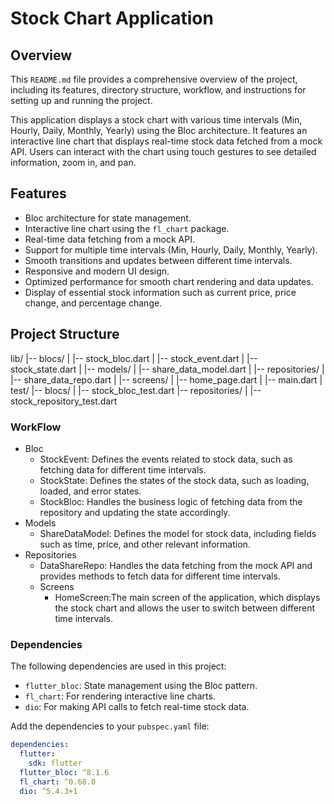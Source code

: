 # Stock Chart Application

## Overview

This `README.md` file provides a comprehensive overview of the project, including its features,
directory structure, workflow, and instructions for setting up and running the project. 

This application displays a stock chart with various time intervals (Min, Hourly, Daily, Monthly, Yearly)
using the Bloc architecture. It features an interactive line chart that displays real-time stock
data fetched from a mock API. Users can interact with the chart using touch gestures to see detailed
information, zoom in, and pan.

## Features

- Bloc architecture for state management.
- Interactive line chart using the `fl_chart` package.
- Real-time data fetching from a mock API.
- Support for multiple time intervals (Min, Hourly, Daily, Monthly, Yearly).
- Smooth transitions and updates between different time intervals.
- Responsive and modern UI design.
- Optimized performance for smooth chart rendering and data updates.
- Display of essential stock information such as current price, price change, and percentage change.

## Project Structure
lib/
|-- blocs/
|   |-- stock_bloc.dart
|   |-- stock_event.dart
|   |-- stock_state.dart
|
|-- models/
|   |-- share_data_model.dart
|
|-- repositories/
|   |-- share_data_repo.dart
|
|-- screens/
|   |-- home_page.dart
|
|-- main.dart
|
test/
|-- blocs/
|   |-- stock_bloc_test.dart
|-- repositories/
|   |-- stock_repository_test.dart
### WorkFlow

- Bloc
    - StockEvent: Defines the events related to stock data, such as fetching data for different time
      intervals.
    - StockState: Defines the states of the stock data, such as loading, loaded, and error states.
    - StockBloc: Handles the business logic of fetching data from the repository and updating the
      state accordingly.
- Models
    - ShareDataModel: Defines the model for stock data, including fields such as time, price, and
      other relevant information.
- Repositories
    - DataShareRepo: Handles the data fetching from the mock API and provides methods to fetch data
      for different time intervals.
    - Screens
        - HomeScreen:The main screen of the application, which displays the stock chart and allows
          the user to switch between different time intervals.

### Dependencies

The following dependencies are used in this project:

- `flutter_bloc`: State management using the Bloc pattern.
- `fl_chart`: For rendering interactive line charts.
- `dio`: For making API calls to fetch real-time stock data.

Add the dependencies to your `pubspec.yaml` file:

```yaml
dependencies:
  flutter:
    sdk: flutter
  flutter_bloc: ^8.1.6
  fl_chart: ^0.68.0
  dio: ^5.4.3+1

